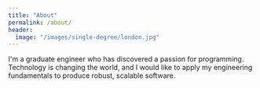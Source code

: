 ```yaml
---
title: "About"
permalink: /about/
header:
  image: "/images/single-degree/london.jpg"
---
```


I'm a graduate engineer who has discovered a passion for programming. Technology is changing the world, and I would like to apply my engineering fundamentals to produce robust, scalable software.
